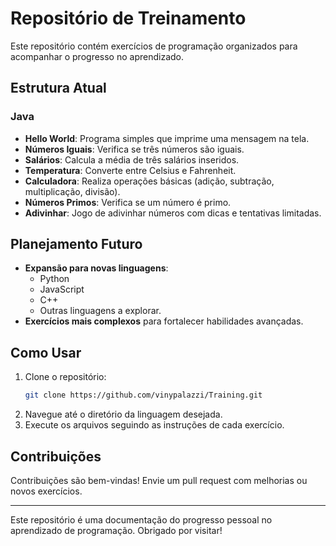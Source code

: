 # Repositório de Treinamento

Este repositório contém exercícios de programação organizados para acompanhar o progresso no aprendizado.

## Estrutura Atual

### Java
- **Hello World**: Programa simples que imprime uma mensagem na tela.
- **Números Iguais**: Verifica se três números são iguais.
- **Salários**: Calcula a média de três salários inseridos.
- **Temperatura**: Converte entre Celsius e Fahrenheit.
- **Calculadora**: Realiza operações básicas (adição, subtração, multiplicação, divisão).
- **Números Primos**: Verifica se um número é primo.
- **Adivinhar**: Jogo de adivinhar números com dicas e tentativas limitadas.

## Planejamento Futuro
- **Expansão para novas linguagens**:
  - Python
  - JavaScript
  - C++
  - Outras linguagens a explorar.
- **Exercícios mais complexos** para fortalecer habilidades avançadas.

## Como Usar
1. Clone o repositório:
   ```bash
   git clone https://github.com/vinypalazzi/Training.git
   ```
2. Navegue até o diretório da linguagem desejada.
3. Execute os arquivos seguindo as instruções de cada exercício.

## Contribuições
Contribuições são bem-vindas! Envie um pull request com melhorias ou novos exercícios.

---
Este repositório é uma documentação do progresso pessoal no aprendizado de programação. Obrigado por visitar!
